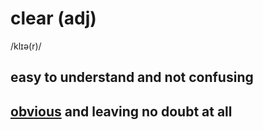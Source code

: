 # clear (adj)

/klɪə(r)/

## easy to understand and not confusing

## [obvious](obvious-adj.md#easy-to-see-or-understand) and leaving no doubt at all
